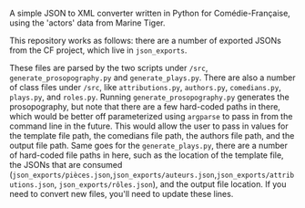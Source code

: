 A simple JSON to XML converter written in Python for Comédie-Française, using the 'actors' data from Marine Tiger. 

This repository works as follows: there are a number of exported JSONs from the CF project, which live in `json_exports`. 

These files are parsed by the two scripts under `/src`, `generate_prosopography.py` and `generate_plays.py`. There are also a number of class files under `/src`, like `attributions.py`, `authors.py`, `comedians.py`, `plays.py`, and `roles.py`. Running `generate_prosopography.py` generates the prosopography, but note that there are a few hard-coded paths in there, which would be better off parameterized using `argparse` to pass in from the command line in the future. This would allow the user to pass in values for the template file path, the comedians file path, the authors file path, and the output file path. Same goes for the `generate_plays.py`, there are a number of hard-coded file paths in here, such as the location of the template file, the JSONs that are consumed (`json_exports/pièces.json`,`json_exports/auteurs.json`,`json_exports/attributions.json`, `json_exports/rôles.json`), and the output file location. If you need to convert new files, you'll need to update these lines. 
